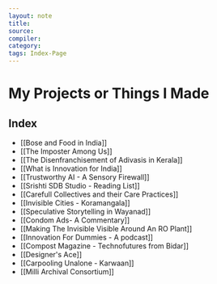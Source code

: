 ```yaml
---
layout: note
title:
source:
compiler:
category: 
tags: Index-Page
---
```


# My Projects or Things I Made

## Index

- [[Bose and Food in India]]
- [[The Imposter Among Us]]
- [[The Disenfranchisement of Adivasis in Kerala]]
- [[What is Innovation for India]]
- [[Trustworthy AI - A Sensory Firewall]]
- [[Srishti SDB Studio - Reading List]]
- [[Carefull Collectives and their Care Practices]]
- [[Invisible Cities - Koramangala]]
- [[Speculative Storytelling in Wayanad]]
- [[Condom Ads- A Commentary]]
- [[Making The Invisible Visible Around An RO Plant]]
- [[Innovation For Dummies - A podcast]] 
- [[Compost Magazine - Technofutures from Bidar]]
- [[Designer's Ace]]
- [[Carpooling Unalone - Karwaan]]
- [[Milli Archival Consortium]]
